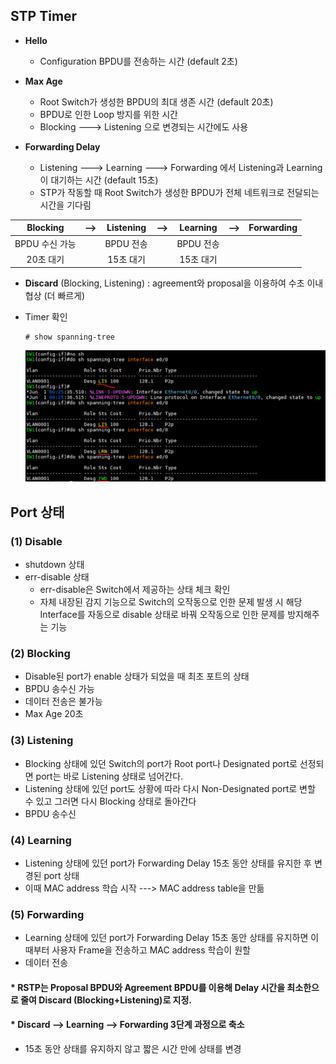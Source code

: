 STP Timer
---

- **Hello**
  - Configuration BPDU를 전송하는 시간 (default 2초)

- **Max Age**
  - Root Switch가 생성한 BPDU의 최대 생존 시간 (default 20초)
  - BPDU로 인한 Loop 방지를 위한 시간
  - Blocking ---> Listening 으로 변경되는 시간에도 사용

- **Forwarding Delay**
  - Listening ---> Learning ---> Forwarding 에서 Listening과 Learning이 대기하는 시간 (default 15초)
  - STP가 작동할 때 Root Switch가 생성한 BPDU가 전체 네트워크로 전달되는 시간을 기다림


|Blocking|-->|Listening|-->|Learning|-->|Forwarding|
|:---:|:---:|:---:|:---:|:---:|:---:|:---:|
|BPDU 수신 가능||BPDU 전송||BPDU 전송|||
|20초 대기||15초 대기||15초 대기|||

- **Discard** (Blocking, Listening) : agreement와 proposal을 이용하여 수초 이내 협상 (더 빠르게)

- Timer 확인
  ```
  # show spanning-tree
  ```

  ![](images/2023-08-05-15-49-20.png)



Port 상태
---

### (1) Disable
- shutdown 상태
- err-disable 상태
  - err-disable은 Switch에서 제공하는 상태 체크 확인
  - 자체 내장된 감지 기능으로 Switch의 오작동으로 인한 문제 발생 시 해당 Interface를 자동으로 disable 상태로 바꿔 오작동으로 인한 문제를 방지해주는 기능

### (2) Blocking
- Disable된 port가 enable 상태가 되었을 때 최초 포트의 상태
- BPDU 송수신 가능
- 데이터 전송은 불가능
- Max Age 20초

### (3) Listening
- Blocking 상태에 있던 Switch의 port가 Root port나 Designated port로 선정되면 port는 바로 Listening 상태로 넘어간다.
- Listening 상태에 있던 port도 상황에 따라 다시 Non-Designated port로 변할 수 있고 그러면 다시 Blocking 상태로 돌아간다 
- BPDU 송수신

### (4) Learning
- Listening 상태에 있던 port가 Forwarding Delay 15초 동안 상태를 유지한 후 변경된 port 상태
- 이때 MAC address 학습 시작 ---> MAC address table을 만듦

### (5) Forwarding
- Learning 상태에 있던 port가 Forwarding Delay 15초 동안 상태를 유지하면 이때부터 사용자 Frame을 전송하고 MAC address 학습이 원할
- 데이터 전송

#### * RSTP는 Proposal BPDU와 Agreement BPDU를 이용해 Delay 시간을 최소한으로 줄여 Discard (Blocking+Listening)로 지정.
#### * Discard --> Learning --> Forwarding 3단계 과정으로 축소
- 15초 동안 상태를 유지하지 않고 짧은 시간 만에 상태를 변경

